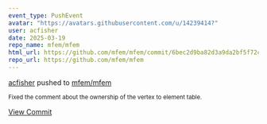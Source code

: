 ```yaml
---
event_type: PushEvent
avatar: "https://avatars.githubusercontent.com/u/14239414?"
user: acfisher
date: 2025-03-19
repo_name: mfem/mfem
html_url: https://github.com/mfem/mfem/commit/6bec2d9ba82d3a9da2bf5f72c7cb25ca84bdc6d1
repo_url: https://github.com/mfem/mfem
---
```


<a href='https://github.com/acfisher' target='_blank'>acfisher</a> pushed to <a href='https://github.com/mfem/mfem' target='_blank'>mfem/mfem</a>

<small>Fixed the comment about the ownership of the vertex to element table.</small>

<a href='https://github.com/mfem/mfem/commit/6bec2d9ba82d3a9da2bf5f72c7cb25ca84bdc6d1' target='_blank'>View Commit</a>